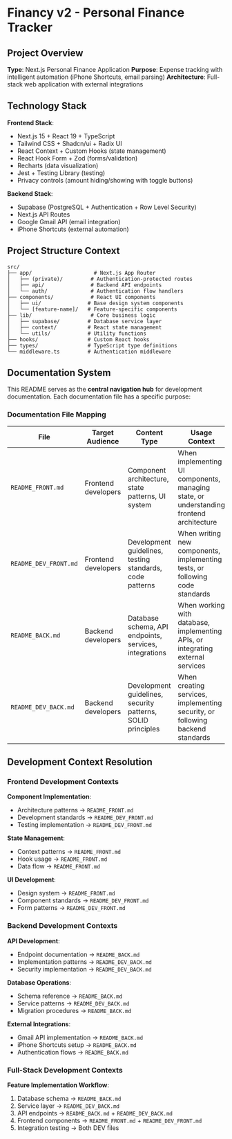 # Financy v2 - Personal Finance Tracker

## Project Overview

**Type**: Next.js Personal Finance Application
**Purpose**: Expense tracking with intelligent automation (iPhone Shortcuts, email parsing)
**Architecture**: Full-stack web application with external integrations

## Technology Stack

**Frontend Stack**:

- Next.js 15 + React 19 + TypeScript
- Tailwind CSS + Shadcn/ui + Radix UI
- React Context + Custom Hooks (state management)
- React Hook Form + Zod (forms/validation)
- Recharts (data visualization)
- Jest + Testing Library (testing)
- Privacy controls (amount hiding/showing with toggle buttons)

**Backend Stack**:

- Supabase (PostgreSQL + Authentication + Row Level Security)
- Next.js API Routes
- Google Gmail API (email integration)
- iPhone Shortcuts (external automation)

## Project Structure Context

```
src/
├── app/                    # Next.js App Router
│   ├── (private)/         # Authentication-protected routes
│   ├── api/               # Backend API endpoints
│   └── auth/              # Authentication flow handlers
├── components/            # React UI components
│   ├── ui/               # Base design system components
│   └── [feature-name]/   # Feature-specific components
├── lib/                   # Core business logic
│   ├── supabase/         # Database service layer
│   ├── context/          # React state management
│   └── utils/            # Utility functions
├── hooks/                # Custom React hooks
├── types/                # TypeScript type definitions
└── middleware.ts         # Authentication middleware
```

## Documentation System

This README serves as the **central navigation hub** for development documentation. Each documentation file has a specific purpose:

### Documentation File Mapping

| File                  | Target Audience     | Content Type                                                | Usage Context                                                                           |
| --------------------- | ------------------- | ----------------------------------------------------------- | --------------------------------------------------------------------------------------- |
| `README_FRONT.md`     | Frontend developers | Component architecture, state patterns, UI system           | When implementing UI components, managing state, or understanding frontend architecture |
| `README_DEV_FRONT.md` | Frontend developers | Development guidelines, testing standards, code patterns    | When writing new components, implementing tests, or following code standards            |
| `README_BACK.md`      | Backend developers  | Database schema, API endpoints, services, integrations      | When working with database, implementing APIs, or integrating external services         |
| `README_DEV_BACK.md`  | Backend developers  | Development guidelines, security patterns, SOLID principles | When creating services, implementing security, or following backend standards           |

## Development Context Resolution

### Frontend Development Contexts

**Component Implementation**:

- Architecture patterns → `README_FRONT.md`
- Development standards → `README_DEV_FRONT.md`
- Testing implementation → `README_DEV_FRONT.md`

**State Management**:

- Context patterns → `README_FRONT.md`
- Hook usage → `README_FRONT.md`
- Data flow → `README_FRONT.md`

**UI Development**:

- Design system → `README_FRONT.md`
- Component standards → `README_DEV_FRONT.md`
- Form patterns → `README_DEV_FRONT.md`

### Backend Development Contexts

**API Development**:

- Endpoint documentation → `README_BACK.md`
- Implementation patterns → `README_DEV_BACK.md`
- Security implementation → `README_DEV_BACK.md`

**Database Operations**:

- Schema reference → `README_BACK.md`
- Service patterns → `README_DEV_BACK.md`
- Migration procedures → `README_BACK.md`

**External Integrations**:

- Gmail API implementation → `README_BACK.md`
- iPhone Shortcuts setup → `README_BACK.md`
- Authentication flows → `README_BACK.md`

### Full-Stack Development Contexts

**Feature Implementation Workflow**:

1. Database schema → `README_BACK.md`
2. Service layer → `README_DEV_BACK.md`
3. API endpoints → `README_BACK.md` + `README_DEV_BACK.md`
4. Frontend components → `README_FRONT.md` + `README_DEV_FRONT.md`
5. Integration testing → Both DEV files

